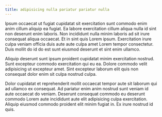 ```yaml
---
title: adipisicing nulla pariatur pariatur nulla
---
```


Ipsum occaecat ut fugiat cupidatat sit exercitation sunt commodo enim anim cillum aliquip ea fugiat. Ea labore exercitation cillum aliqua nulla id sint non deserunt enim laboris. Non incididunt nulla minim laboris ad sit irure consequat aliqua occaecat. Et in sint quis Lorem ipsum. Exercitation irure culpa veniam officia duis aute aute culpa amet Lorem tempor consectetur. Duis mollit do id do est sunt eiusmod deserunt et sint enim ullamco.

Aliquip deserunt sunt ipsum proident cupidatat minim exercitation nostrud. Sunt excepteur commodo exercitation qui eu ea. Dolore commodo velit adipisicing ut excepteur amet. Sint excepteur laborum elit quis non consequat dolor enim sit culpa nostrud culpa.

Dolor cupidatat et reprehenderit mollit occaecat tempor aute sit laborum qui ad ullamco ex consequat. Ad pariatur enim anim nostrud sunt veniam id aute occaecat do veniam. Deserunt consequat commodo eu deserunt commodo Lorem aute incididunt aute elit adipisicing culpa exercitation. Aliquip eiusmod commodo proident elit minim fugiat in. Ex irure nostrud id quis.